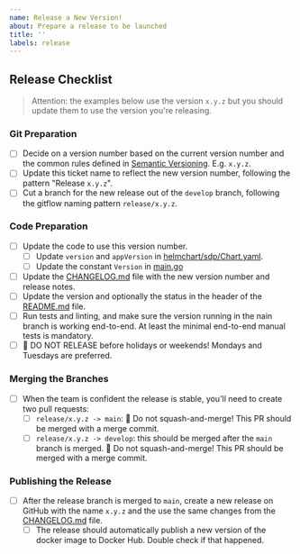 ```yaml
---
name: Release a New Version!
about: Prepare a release to be launched
title: ''
labels: release
---
```


<!-- Please Follow this checklist before making your release. Thanks! -->

## Release Checklist

> Attention: the examples below use the version `x.y.z` but you should update them to use the version you're releasing.

### Git Preparation

- [ ] Decide on a version number based on the current version number and the common rules defined in [Semantic Versioning](https://semver.org). E.g. `x.y.z`.
- [ ] Update this ticket name to reflect the new version number, following the pattern "Release `x.y.z`".
- [ ] Cut a branch for the new release out of the `develop` branch, following the gitflow naming pattern `release/x.y.z`.

### Code Preparation

- [ ] Update the code to use this version number.
  - [ ] Update `version` and `appVersion` in [helmchart/sdp/Chart.yaml].
  - [ ] Update the constant `Version` in [main.go]
- [ ] Update the [CHANGELOG.md] file with the new version number and release notes.
- [ ] Update the version and optionally the status in the header of the [README.md] file.
- [ ] Run tests and linting, and make sure the version running in the nain branch is working end-to-end. At least the minimal end-to-end manual tests is mandatory.
- [ ] 🚨 DO NOT RELEASE before holidays or weekends! Mondays and Tuesdays are preferred.

### Merging the Branches

- [ ] When the team is confident the release is stable, you'll need to create two pull requests:
  - [ ] `release/x.y.z -> main`: 🚨 Do not squash-and-merge! This PR should be merged with a merge commit.
  - [ ] `release/x.y.z -> develop`: this should be merged after the `main` branch is merged. 🚨 Do not squash-and-merge! This PR should be merged with a merge commit.

### Publishing the Release

- [ ] After the release branch is merged to `main`, create a new release on GitHub with the name `x.y.z` and the use the same changes from the [CHANGELOG.md] file.
  - [ ] The release should automatically publish a new version of the docker image to Docker Hub. Double check if that happened.

[main.go]: ../../main.go
[README.md]: ../../README.md
[helmchart/sdp/Chart.yaml]: ../../helmchart/sdp/Chart.yaml
[CHANGELOG.md]: ../../CHANGELOG.md
